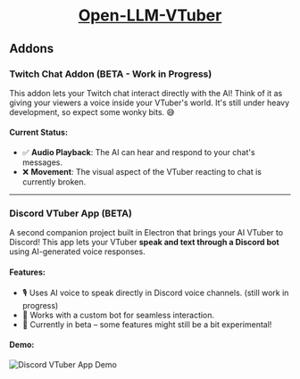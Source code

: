 <h1 align="center"><a href="https://github.com/Open-LLM-VTuber/Open-LLM-VTuber">Open-LLM-VTuber </a></h1> 

## Addons

### Twitch Chat Addon (BETA - Work in Progress)
This addon lets your Twitch chat interact directly with the AI! Think of it as giving your viewers a voice inside your VTuber's world. It's still under heavy development, so expect some wonky bits. 😅

#### Current Status:
- ✅ **Audio Playback**: The AI can hear and respond to your chat's messages.
- ❌ **Movement**: The visual aspect of the VTuber reacting to chat is currently broken.

---


### Discord VTuber App (BETA)
A second companion project built in Electron that brings your AI VTuber to Discord! This app lets your VTuber **speak and text through a Discord bot** using AI-generated voice responses.

#### Features:
- 🎙️ Uses AI voice to speak directly in Discord voice channels. (still work in progress)
- 🤖 Works with a custom bot for seamless interaction.
- 🧪 Currently in beta – some features might still be a bit experimental!

#### Demo:
![Discord VTuber App Demo](https://cdn.discordapp.com/attachments/1261573577459630144/1360215606984577024/image.png?ex=67fa4f00&is=67f8fd80&hm=fe8d07f7d4fb8f2f409d2a866754403d71c8e03a8f03ae0c5de00ae7868c11fd&)
